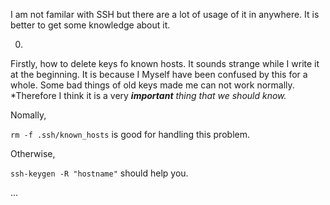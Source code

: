I am not familar with SSH but there are a lot of usage of it in anywhere. It is better to get some knowledge about it.

0.
Firstly, how to delete keys fo known hosts.
It sounds strange while I write it at the beginning. It is because I Myself have been confused by this for a whole.
Some bad things of old keys made me can not work normally. *Therefore I think it is a very ***important** thing that we should know.*

Nomally,

`rm -f .ssh/known_hosts`
is good for handling this problem.

Otherwise,

`ssh-keygen -R "hostname"`
should help you.

...
